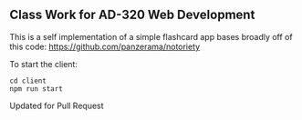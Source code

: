 ## Class Work for AD-320 Web Development

This is a self implementation of a simple flashcard app
bases broadly off of this code:
https://github.com/panzerama/notoriety

To start the client:


```
cd client
npm run start
```
Updated for Pull Request
